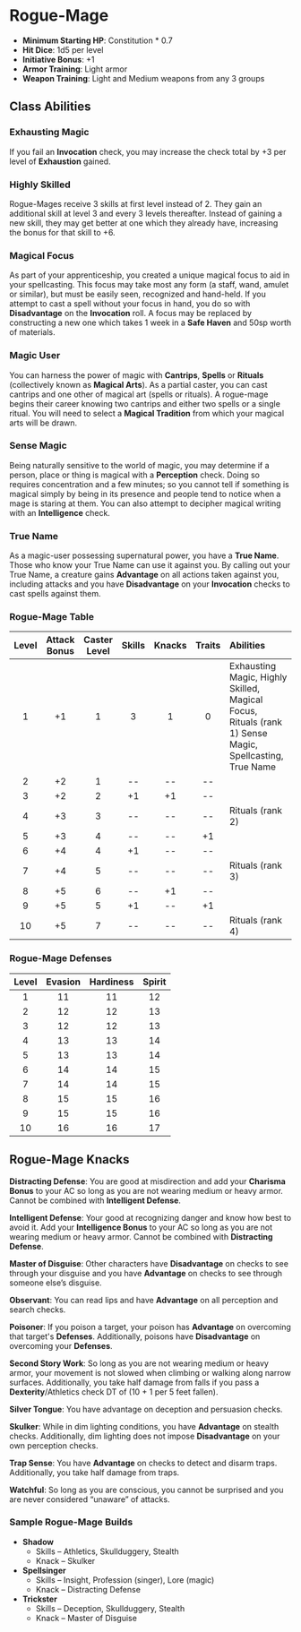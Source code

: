# Rogue-Mage

- **Minimum Starting HP**: Constitution * 0.7
- **Hit Dice**: 1d5 per level
- **Initiative Bonus**: +1
- **Armor Training**: Light armor
- **Weapon Training**: Light and Medium weapons from any 3 groups

## Class Abilities

### Exhausting Magic
If you fail an **Invocation** check, you may increase the check total by +3 per level of **Exhaustion** gained.

### Highly Skilled
Rogue-Mages receive 3 skills at first level instead of 2.  They gain an additional skill at level 3 and every 3 levels thereafter.  Instead of gaining a new skill, they may get better at one which they already have, increasing the bonus for that skill to +6.

### Magical Focus
As part of your apprenticeship, you created a unique magical focus to aid in your spellcasting.  This focus may take most any form (a staff, wand, amulet or similar), but must be easily seen, recognized and hand-held.  If you attempt to cast a spell without your focus in hand, you do so with **Disadvantage** on the **Invocation** roll.  A focus may be replaced by constructing a new one which takes 1 week in a **Safe Haven** and 50sp worth of materials.

### Magic User
You can harness the power of magic with **Cantrips**, **Spells** or **Rituals** (collectively known as **Magical Arts**).  As a partial caster, you can cast cantrips and one other of magical art (spells or rituals).  A rogue-mage begins their career knowing two cantrips and either two spells or a single ritual.  You will need to select a **Magical Tradition** from which your magical arts will be drawn.

### Sense Magic
Being naturally sensitive to the world of magic, you may determine if a person, place or thing is magical with a **Perception** check.  Doing so requires concentration and a few minutes; so you cannot tell if something is magical simply by being in its presence and people tend to notice when a mage is staring at them.  You can also attempt to decipher magical writing with an **Intelligence** check.

### True Name
As a magic-user possessing supernatural power, you have a **True Name**.  Those who know your True Name can use it against you.  By calling out your True Name, a creature gains **Advantage** on all actions taken against you, including attacks and you have **Disadvantage** on your **Invocation** checks to cast spells against them.

### Rogue-Mage Table
| Level | Attack<br/>Bonus | Caster<br/>Level | Skills | Knacks | Traits | Abilities |
|:---:|:---:|:---:|:---:|:---:|:---:|:---|
|  1 | +1 | 1 |  3 |  1 |  0 | Exhausting Magic, Highly Skilled, Magical Focus, Rituals (rank 1) Sense Magic, Spellcasting, True Name |
|  2 | +2 | 1 | -- | -- | -- |  |
|  3 | +2 | 2 | +1 | +1 | -- |  |
|  4 | +3 | 3 | -- | -- | -- | Rituals (rank 2) |
|  5 | +3 | 4 | -- | -- | +1 |  |
|  6 | +4 | 4 | +1 | -- | -- |  |
|  7 | +4 | 5 | -- | -- | -- | Rituals (rank 3) |
|  8 | +5 | 6 | -- | +1 | -- |  |
|  9 | +5 | 5 | +1 | -- | +1 |  |
| 10 | +5 | 7 | -- | -- | -- | Rituals (rank 4) |

### Rogue-Mage Defenses
| Level | Evasion | Hardiness | Spirit |
|:-----:|:-------:|:---------:|:------:|
|   1   |    11   |     11    |   12   |
|   2   |    12   |     12    |   13   |
|   3   |    12   |     12    |   13   |
|   4   |    13   |     13    |   14   |
|   5   |    13   |     13    |   14   |
|   6   |    14   |     14    |   15   |
|   7   |    14   |     14    |   15   |
|   8   |    15   |     15    |   16   |
|   9   |    15   |     15    |   16   |
|  10   |    16   |     16    |   17   |

## Rogue-Mage Knacks

**Distracting Defense**: You are good at misdirection and add your **Charisma Bonus** to your AC so long as you are not wearing medium or heavy armor.  Cannot be combined with **Intelligent Defense**.

**Intelligent Defense**: Your good at recognizing danger and know how best to avoid it. Add your **Intelligence Bonus** to your AC so long as you are not wearing medium or heavy armor.  Cannot be combined with **Distracting Defense**.

**Master of Disguise**: Other characters have **Disadvantage** on checks to see through your disguise and you have **Advantage** on checks to see through someone else’s disguise.

**Observant**: You can read lips and have **Advantage** on all perception and search checks.

**Poisoner**: If you poison a target, your poison has **Advantage** on overcoming that target's **Defenses**.  Additionally, poisons have **Disadvantage** on overcoming your **Defenses**.

**Second Story Work**: So long as you are not wearing medium or heavy armor, your movement is not slowed when climbing or walking along narrow surfaces.  Additionally, you take half damage from falls if you pass a **Dexterity**/Athletics check DT of (10 + 1 per 5 feet fallen).

**Silver Tongue**: You have advantage on deception and persuasion checks.

**Skulker**: While in dim lighting conditions, you have **Advantage** on stealth checks.   Additionally, dim lighting does not impose **Disadvantage** on your own perception checks.

**Trap Sense**: You have **Advantage** on checks to detect and disarm traps.  Additionally, you take half damage from traps.

**Watchful**: So long as you are conscious, you cannot be surprised and you are never considered “unaware” of attacks.

### Sample Rogue-Mage Builds
- **Shadow** 
	- Skills – Athletics, Skullduggery, Stealth
	- Knack – Skulker
- **Spellsinger** 
	- Skills – Insight, Profession (singer), Lore (magic)
	- Knack – Distracting Defense
- **Trickster** 
	- Skills – Deception, Skullduggery, Stealth
	- Knack – Master of Disguise

